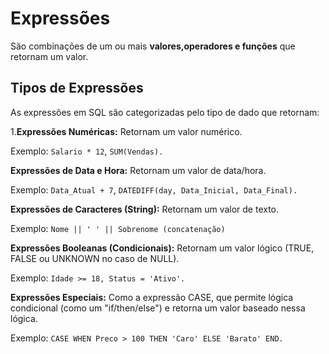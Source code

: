 # Expressões 
São combinações de um ou mais **valores,operadores e funções** que retornam um valor.

## Tipos de Expressões
As expressões em SQL são categorizadas pelo tipo de dado que retornam:

1.**Expressões Numéricas:** Retornam um valor numérico.

Exemplo: `Salario * 12`, `SUM(Vendas).`

**Expressões de Data e Hora:** Retornam um valor de data/hora.

Exemplo: `Data_Atual + 7`, `DATEDIFF(day, Data_Inicial, Data_Final).`

**Expressões de Caracteres (String):** Retornam um valor de texto.

Exemplo: `Nome || ' ' || Sobrenome (concatenação)`

**Expressões Booleanas (Condicionais):** Retornam um valor lógico (TRUE, FALSE ou UNKNOWN no caso de NULL).

Exemplo: `Idade >= 18, Status = 'Ativo'.`

**Expressões Especiais:** Como a expressão CASE, que permite lógica condicional (como um "if/then/else") e retorna um valor baseado nessa lógica.

Exemplo: `CASE WHEN Preco > 100 THEN 'Caro' ELSE 'Barato' END.`

